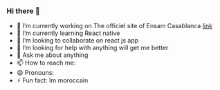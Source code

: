 ### Hi there 👋

- 🔭 I’m currently working on The officiel site of Ensam Casablanca [link](http://ensam-casa.ma/)
- 🌱 I’m currently learning  React native
- 👯 I’m looking to collaborate on react js app
- 🤔 I’m looking for help with anything will get me better
- 💬 Ask me about anything
- 📫 How to reach me: 
- 😄 Pronouns: 
- ⚡ Fun fact: Im  moroccain 
